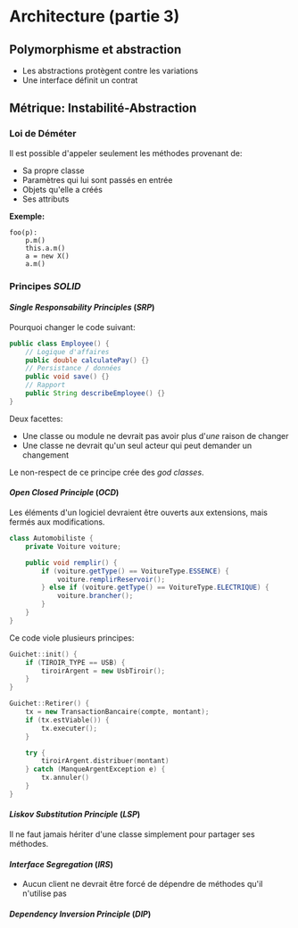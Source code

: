 # Architecture (partie 3)

## Polymorphisme et abstraction

- Les abstractions protègent contre les variations
- Une interface définit un contrat

## Métrique: Instabilité-Abstraction

### Loi de Déméter

Il est possible d'appeler seulement les méthodes provenant de:

- Sa propre classe
- Paramètres qui lui sont passés en entrée
- Objets qu'elle a créés
- Ses attributs

**Exemple:**

```
foo(p):
    p.m()
    this.a.m()
    a = new X()
    a.m()
```

### Principes *SOLID*

#### *Single Responsability Principles* (*SRP*)

Pourquoi changer le code suivant:

```java
public class Employee() {
    // Logique d'affaires
    public double calculatePay() {}
    // Persistance / données
    public void save() {}
    // Rapport
    public String describeEmployee() {}
}
```

Deux facettes:

- Une classe ou module ne devrait pas avoir plus d'*une* raison de changer
- Une classe ne devrait qu'un seul acteur qui peut demander un changement

Le non-respect de ce principe crée des *god classes*.

#### *Open Closed Principle* (*OCD*)

Les éléments d'un logiciel devraient être ouverts aux extensions, mais fermés aux modifications.

```java
class Automobiliste {
    private Voiture voiture;

    public void remplir() {
        if (voiture.getType() == VoitureType.ESSENCE) {
            voiture.remplirReservoir();
        } else if (voiture.getType() == VoitureType.ELECTRIQUE) {
            voiture.brancher();
        }
    }
}
```

Ce code viole plusieurs principes:

```cpp
Guichet::init() {
    if (TIROIR_TYPE == USB) {
        tiroirArgent = new UsbTiroir();
    }
}

Guichet::Retirer() {
    tx = new TransactionBancaire(compte, montant);
    if (tx.estViable()) {
        tx.executer();
    }

    try {
        tiroirArgent.distribuer(montant)
    } catch (ManqueArgentException e) {
        tx.annuler()
    }
}
```

#### *Liskov Substitution Principle* (*LSP*)

Il ne faut jamais hériter d'une classe simplement pour partager ses méthodes.

#### *Interface Segregation* (*IRS*)

- Aucun client ne devrait être forcé de dépendre de méthodes qu'il n'utilise pas

#### *Dependency Inversion Principle* (*DIP*)
